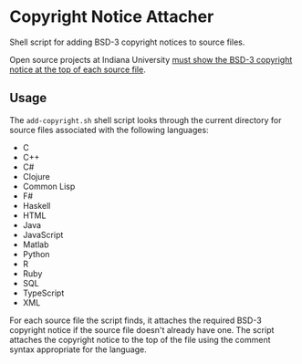 # Copyright Notice Attacher
Shell script for adding BSD-3 copyright notices to source files. 

Open source projects at Indiana University [must show the BSD-3 copyright notice at the top of each source file](https://indiana-university.github.io/).

## Usage

The `add-copyright.sh` shell script looks through the current directory for source files associated with the following languages:

- C
- C++
- C#
- Clojure
- Common Lisp
- F#
- Haskell
- HTML
- Java
- JavaScript
- Matlab
- Python
- R
- Ruby
- SQL
- TypeScript
- XML

For each source file the script finds, it attaches the required BSD-3 copyright notice if the source file doesn't already have one. The script attaches the copyright notice to the top of the file using the comment syntax appropriate for the language.